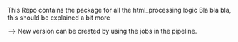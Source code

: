 This Repo contains the package for all the html_processing logic
Bla bla bla, this should be explained a bit more


--> New version can be created by using the jobs in the pipeline.